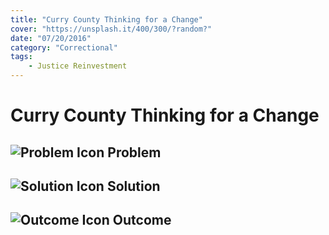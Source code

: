 ```yaml
---
title: "Curry County Thinking for a Change"
cover: "https://unsplash.it/400/300/?random?"
date: "07/20/2016"
category: "Correctional"
tags:
    - Justice Reinvestment
---
```


# Curry County Thinking for a Change

## ![Problem Icon](https://github.com/google/material-design-icons/raw/master/alert/1x_web/ic_error_outline_black_48dp.png "Problem") Problem

## ![Solution Icon](https://github.com/google/material-design-icons/raw/master/action/1x_web/ic_lightbulb_outline_black_48dp.png "Solution") Solution

## ![Outcome Icon](https://github.com/google/material-design-icons/raw/master/action/1x_web/ic_view_list_black_48dp.png "Outcome") Outcome
